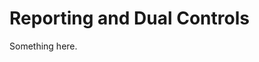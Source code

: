 [title]: # (Reporting and Dual Controls)
[tags]: # (XXX)
[priority]: # (3292)
# Reporting and Dual Controls
Something here.

